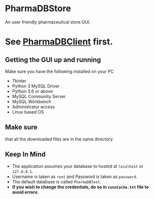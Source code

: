 # PharmaDBStore
An user friendly pharmaceutical store GUI.

# See [PharmaDBClient](https://github.com/t0xic0der/PharmaDBClient) first.

## Getting the GUI up and running
Make sure you have the following installed on your PC
* Tkinter
* Python 3 MySQL Driver
* Python 3.6 or above
* MySQL Community Server
* MySQL Workbench
* Administrator access
* Linux based OS

## Make sure
that all the downloaded files are in the same directory.

## Keep In Mind
* The application assumes your database to hosted at ```localhost``` or ```127.0.0.1```.
* Username is taken as ```root``` and Password is taken as ```password```.
* The default database is called ```PharmaDBTest```.
* **If you wish to change the credentials, do so in ```connCache.txt``` file to avoid errors.**
